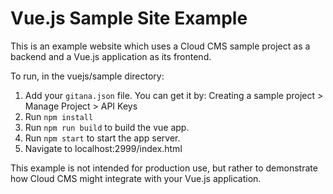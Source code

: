 # Vue.js Sample Site Example

This is an example website which uses a Cloud CMS sample project as a backend and a Vue.js application as its frontend. 

To run, in the vuejs/sample directory:

1. Add your `gitana.json` file. You can get it by: Creating a sample project > Manage Project > API Keys
2. Run `npm install`
3. Run `npm run build` to build the vue app.
4. Run `npm start` to start the app server.
5. Navigate to localhost:2999/index.html

This example is not intended for production use, but rather to demonstrate how Cloud CMS might integrate with your Vue.js application.